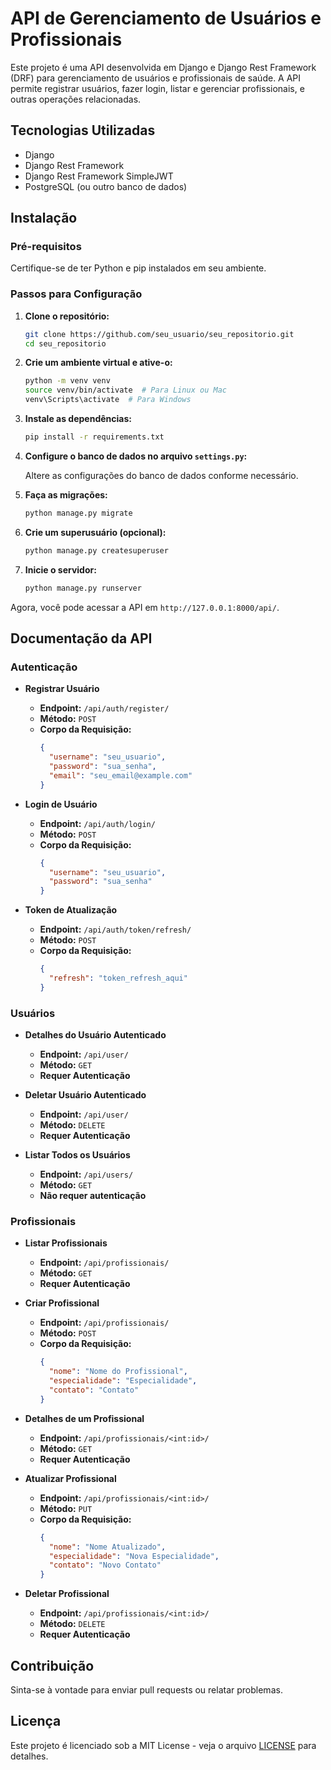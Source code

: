 
# API de Gerenciamento de Usuários e Profissionais

Este projeto é uma API desenvolvida em Django e Django Rest Framework (DRF) para gerenciamento de usuários e profissionais de saúde. A API permite registrar usuários, fazer login, listar e gerenciar profissionais, e outras operações relacionadas.

## Tecnologias Utilizadas

- Django
- Django Rest Framework
- Django Rest Framework SimpleJWT
- PostgreSQL (ou outro banco de dados)

## Instalação

### Pré-requisitos

Certifique-se de ter Python e pip instalados em seu ambiente.

### Passos para Configuração

1. **Clone o repositório:**

   ```bash
   git clone https://github.com/seu_usuario/seu_repositorio.git
   cd seu_repositorio
   ```

2. **Crie um ambiente virtual e ative-o:**

   ```bash
   python -m venv venv
   source venv/bin/activate  # Para Linux ou Mac
   venv\Scripts\activate  # Para Windows
   ```

3. **Instale as dependências:**

   ```bash
   pip install -r requirements.txt
   ```

4. **Configure o banco de dados no arquivo `settings.py`:**

   Altere as configurações do banco de dados conforme necessário.

5. **Faça as migrações:**

   ```bash
   python manage.py migrate
   ```

6. **Crie um superusuário (opcional):**

   ```bash
   python manage.py createsuperuser
   ```

7. **Inicie o servidor:**

   ```bash
   python manage.py runserver
   ```

Agora, você pode acessar a API em `http://127.0.0.1:8000/api/`.


## Documentação da API

### Autenticação

- **Registrar Usuário**
  - **Endpoint:** `/api/auth/register/`
  - **Método:** `POST`
  - **Corpo da Requisição:**
    ```json
    {
      "username": "seu_usuario",
      "password": "sua_senha",
      "email": "seu_email@example.com"
    }
    ```

- **Login de Usuário**
  - **Endpoint:** `/api/auth/login/`
  - **Método:** `POST`
  - **Corpo da Requisição:**
    ```json
    {
      "username": "seu_usuario",
      "password": "sua_senha"
    }
    ```

- **Token de Atualização**
  - **Endpoint:** `/api/auth/token/refresh/`
  - **Método:** `POST`
  - **Corpo da Requisição:**
    ```json
    {
      "refresh": "token_refresh_aqui"
    }
    ```

### Usuários

- **Detalhes do Usuário Autenticado**
  - **Endpoint:** `/api/user/`
  - **Método:** `GET`
  - **Requer Autenticação**

- **Deletar Usuário Autenticado**
  - **Endpoint:** `/api/user/`
  - **Método:** `DELETE`
  - **Requer Autenticação**

- **Listar Todos os Usuários**
  - **Endpoint:** `/api/users/`
  - **Método:** `GET`
  - **Não requer autenticação**

### Profissionais

- **Listar Profissionais**
  - **Endpoint:** `/api/profissionais/`
  - **Método:** `GET`
  - **Requer Autenticação**

- **Criar Profissional**
  - **Endpoint:** `/api/profissionais/`
  - **Método:** `POST`
  - **Corpo da Requisição:**
    ```json
    {
      "nome": "Nome do Profissional",
      "especialidade": "Especialidade",
      "contato": "Contato"
    }
    ```

- **Detalhes de um Profissional**
  - **Endpoint:** `/api/profissionais/<int:id>/`
  - **Método:** `GET`
  - **Requer Autenticação**

- **Atualizar Profissional**
  - **Endpoint:** `/api/profissionais/<int:id>/`
  - **Método:** `PUT`
  - **Corpo da Requisição:**
    ```json
    {
      "nome": "Nome Atualizado",
      "especialidade": "Nova Especialidade",
      "contato": "Novo Contato"
    }
    ```

- **Deletar Profissional**
  - **Endpoint:** `/api/profissionais/<int:id>/`
  - **Método:** `DELETE`
  - **Requer Autenticação**

## Contribuição

Sinta-se à vontade para enviar pull requests ou relatar problemas.

## Licença

Este projeto é licenciado sob a MIT License - veja o arquivo [LICENSE](LICENSE) para detalhes.
